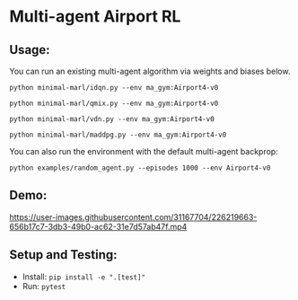 # Multi-agent Airport RL

## Usage:
You can run an existing multi-agent algorithm via weights and biases below.

``` python minimal-marl/idqn.py --env ma_gym:Airport4-v0 ```

``` python minimal-marl/qmix.py --env ma_gym:Airport4-v0 ```

``` python minimal-marl/vdn.py --env ma_gym:Airport4-v0 ```

``` python minimal-marl/maddpg.py --env ma_gym:Airport4-v0 ```

You can also run the environment with the default multi-agent backprop:

``` python examples/random_agent.py --episodes 1000 --env Airport4-v0 ```

## Demo:

https://user-images.githubusercontent.com/31167704/226219663-656b17c7-3db3-49b0-ac62-31e7d57ab47f.mp4

## Setup and Testing:

- Install: ```pip install -e ".[test]" ```
- Run: ```pytest```




